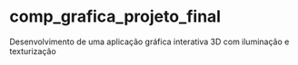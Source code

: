# comp_grafica_projeto_final
Desenvolvimento de uma aplicação gráfica interativa 3D com iluminação e texturização
